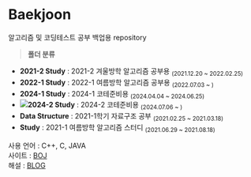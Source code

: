 # Baekjoon
알고리즘 및 코딩테스트 공부 백업용 repository
> <b>폴더 분류</b>

- <b>2021-2 Study</b> : 2021-2 겨울방학 알고리즘 공부용 <sub>(2021.12.20 ~ 2022.02.25)</sub>
- <b>2022-1 Study</b> : 2022-1 여름방학 알고리즘 공부용 <sub>(2022.07.03 ~ )</sub>
- <b>2024-1 Study</b> : 2024-1 코테준비용 <sub>(2024.04.04 ~ 2024.06.25)</sub>
- <img src="https://img.shields.io/badge/now!-72AFFF?style=flat-square&logoColor=white"/><b>2024-2 Study</b> : 2024-2 코테준비용 <sub>(2024.07.06 ~ )</sub>
- <b>Data Structure</b> : 2021-1학기 자료구조 공부 <sub>(2021.02.25 ~ 2021.03.18)</sub>
- <b>Study</b> : 2021-1 여름방학 알고리즘 스터디 <sub>(2021.06.29 ~ 2021.08.18)</sub>

사용 언어 : C++, C, JAVA <br>
사이트 : <a href="https://www.acmicpc.net/user/ansnnd123">BOJ</a> <br>
해설 : <a href="https://miiinnn23.tistory.com/category/%EC%BD%94%EB%94%A9%ED%85%8C%EC%8A%A4%ED%8A%B8%20%EC%A4%80%EB%B9%84">BLOG</a> <br>
<!-- <img src="https://img.shields.io/badge/now!-72AFFF?style=flat-square&logoColor=white"/> -->
